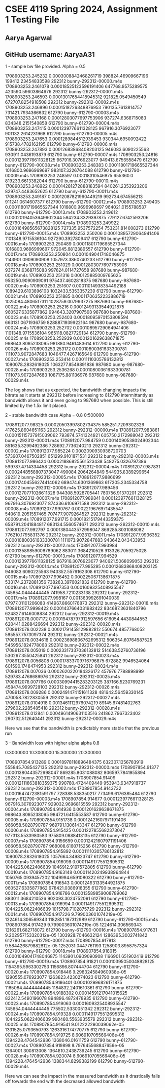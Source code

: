 # CSEE 4119 Spring 2024, Assignment 1 Testing File
## Aarya Agarwal
## GitHub username: AaryaA31

1 - sample bw file provided.
Alpha = 0.5

1708903253.245232 0.0003008842468261719 398824.46909667196 199412.23454833598 292312 bunny-292312-00000.m4s
1708903253.2461078 0.00018525123596191406 647768.9575289575 423590.59603864676 292312 bunny-292312-00001.m4s
1708903253.246593 0.00013017654418945312 921825.0549450549 672707.8254918508 292312 bunny-292312-00002.m4s
1708903253.246896 0.0001518726348876953 790135.7613814757 731421.7934366632 612790 bunny-612790-00003.m4s
1708903253.247168 0.00012803077697753906 937274.6368715083 834348.2151540858 612790 bunny-612790-00004.m4s
1708903253.247415 0.0001239776611328125 967916.3076923077 901132.2614231968 612790 bunny-612790-00005.m4s
1708903253.247653 0.0001289844512939453 930344.6950092422 915738.4782162195 612790 bunny-612790-00006.m4s
1708903253.247893 0.00012683868408203125 946083.6090225563 930911.0436193879 612790 bunny-612790-00007.m4s
1708903253.24816 0.0001239776611328125 967916.3076923077 949413.6756558479 612790 bunny-612790-00008.m4s
1708903253.248383 0.00011801719665527344 1016800.9696969697 983107.3226764088 612790 bunny-612790-00009.m4s
1708903253.248597 0.00018310546875 655360.0 819233.6613382044 612790 bunny-612790-00010.m4s
1708903253.248922 0.00014281272888183594 840261.2353923206 829747.4483652625 612790 bunny-612790-00011.m4s
1708903253.249187 0.00012087821960449219 992734.674556213 911241.0614607377 612790 bunny-612790-00012.m4s
1708903253.249405 0.00011801719665527344 1016800.9696969697 964021.0155788537 612790 bunny-612790-00013.m4s
1708903253.249612 0.00020194053649902344 594234.3329397875 779127.6742593206 612790 bunny-612790-00014.m4s
1708903253.249922 0.00016498565673828125 727335.9537572254 753231.814008273 612790 bunny-612790-00015.m4s
1708903253.250206 0.00010895729064941406 1101348.9715536104 927290.3927809417 612790 bunny-612790-00016.m4s
1708903253.250489 0.00011801719665527344 1016800.9696969697 972045.6812389557 612790 bunny-612790-00017.m4s
1708903253.250804 0.0001049041748046875 1143901.0909090908 1057973.3860740233 612790 bunny-612790-00018.m4s
1708903253.251029 0.00012803077697753906 937274.6368715083 997624.0114727658 987680 bunny-987680-00019.m4s
1708903253.251316 0.000125885009765625 953250.9090909091 975437.4602818375 987680 bunny-987680-00020.m4s
1708903253.251607 0.00011014938354492188 1089429.6103896103 1032433.5353357239 612790 bunny-612790-00021.m4s
1708903253.251885 0.00011706352233886719 1025084.4806517311 1028759.0079937275 987680 bunny-987680-00022.m4s
1708903253.25216 0.00012493133544921875 960527.6335877862 994643.3207907568 987680 bunny-987680-00023.m4s
1708903253.252403 0.00018095970153808594 663131.0671936759 828887.1939922164 987680 bunny-987680-00024.m4s
1708903253.252702 0.00010895729064941406 1101348.9715536104 965118.0827729134 612790 bunny-612790-00025.m4s
1708903253.252939 0.0001201629638671875 998643.8095238095 981880.9461483614 612790 bunny-612790-00026.m4s
1708903253.253172 0.00010800361633300781 1111073.9072847683 1046477.4267165649 612790 bunny-612790-00027.m4s
1708903253.253414 0.00011110305786132812 1080078.2832618025 1063277.8549891836 987680 bunny-987680-00028.m4s
1708903253.2536268 0.00010800361633300781 1111073.9072847683 1087175.881136976 987680 bunny-987680-00029.m4s


The log shows that as expected, the bandwidth changing impacts the bitrate as it starts at 292312 before increasing to 612790 intermittantly as bandwidth allows it and even going to 987680 when possible. This is still limited by the 1.5x limit placed.



2 - stable bandwidth case
Alpha = 0.8
0:500000


1708912077.98325 0.00020503997802734375 585251.7209302326 417625.8604651163 292312 bunny-292312-00000.m4s
1708912077.983861 0.00015115737915039062 793874.5741324921 605750.2172988042 292312 bunny-292312-00001.m4s
1708912077.984759 0.00014090538024902344 851635.3299492386 728692.7736240213 292312 bunny-292312-00002.m4s
1708912077.985224 0.0002090930938720703 573907.0467502851 651299.9101871531 292312 bunny-292312-00003.m4s
1708912077.986424 0.00021886825561523438 548275.0326797386 599787.4714334458 292312 bunny-292312-00004.m4s
1708912077.987831 0.0002448558807373047 490084.2064264849 544935.8389299654 292312 bunny-292312-00005.m4s
1708912077.9886699 0.00017404556274414062 689474.6301369863 617205.2345334758 292312 bunny-292312-00006.m4s
1708912077.989456 0.0001270771026611328 944308.5928705441 780756.91370201 292312 bunny-292312-00007.m4s
1708912077.989841 0.0001239776611328125 967916.3076923077 874336.6106971588 292312 bunny-292312-00008.m4s
1708912077.990767 0.0002219676971435547 540619.2051557465 707477.9079264527 292312 bunny-292312-00009.m4s
1708912077.991715 0.00018215179443359375 658791.2041884817 683134.5560574671 292312 bunny-292312-00010.m4s
1708912077.992797 0.0001380443572998047 869285.8031088082 776210.1795831376 292312 bunny-292312-00011.m4s
1708912077.9936352 0.00010800361633300781 1111073.9072847683 943642.043433953 292312 bunny-292312-00012.m4s
1708912077.993984 0.00013589859008789062 883011.3684210526 913326.7059275028 612790 bunny-612790-00013.m4s
1708912077.994529 0.0001239776611328125 967916.3076923077 940621.5068099053 292312 bunny-292312-00014.m4s
1708912077.995295 0.00012683868408203125 946083.6090225563 943352.5579162308 612790 bunny-612790-00015.m4s
1708912077.996452 0.000225067138671875 533174.2372881356 738263.3976021832 612790 bunny-612790-00016.m4s
1708912077.997353 0.0001609325408935547 745654.0444444445 741958.7210233138 292312 bunny-292312-00017.m4s
1708912077.998167 0.001363992691040039 87977.01101206083 414967.8660176873 292312 bunny-292312-00018.m4s
1708912077.9998422 0.0001437664031982422 834687.3631840796 624827.6146008834 292312 bunny-292312-00019.m4s
1708912078.0007172 0.00019478797912597656 616054.4430844553 620441.0288426694 292312 bunny-292312-00020.m4s
1708912078.002238 0.00021791458129882812 550674.4857768052 585557.7573097374 292312 bunny-292312-00021.m4s
1708912078.0034618 0.00023698806762695312 506354.60764587525 545956.1824778063 292312 bunny-292312-00022.m4s
1708912078.005019 0.00023317337036132812 514638.52760736196 530297.3550425841 292312 bunny-292312-00023.m4s
1708912078.0056808 0.00017833709716796875 672882.9946524064 601590.1748474953 292312 bunny-292312-00024.m4s
1708912078.007036 0.0002620220184326172 457976.7788898999 529783.4768686976 292312 bunny-292312-00025.m4s
1708912078.007766 0.00030994415283203125 387166.5230769231 458474.9999728103 292312 bunny-292312-00026.m4s
1708912078.009286 0.0002491474151611328 481642.56459330145 470058.7822830559 292312 bunny-292312-00027.m4s
1708912078.0104918 0.0013461112976074219 89145.67481402763 279602.2285485418 292312 bunny-292312-00028.m4s
1708912078.012841 0.0004961490631103516 241862.7967323402 260732.512640441 292312 bunny-292312-00029.m4s


Here we see that the bandwidth is predictably more stable that the previous run


3 - Bandwidth loss with higher alpha
alpha 0.8

0:3000000
10:3000000
15:300000
20:300000


1708907854.913289 0.00018978118896484375 632307.1356783919 555845.7085427135 292312 bunny-292312-00000.m4s
1708907854.91377 0.0001380443572998047 869285.8031088082 806597.7841955894 292312 bunny-292312-00001.m4s
1708907854.91409 0.00012111663818359375 990780.4724409449 953943.9347918737 292312 bunny-292312-00002.m4s
1708907854.9143732 0.0001647472381591797 728388.538350217 773499.6176385484 612790 bunny-612790-00003.m4s
1708907854.914677 0.0001239776611328125 967916.3076923077 929032.9696815559 292312 bunny-292312-00004.m4s
1708907854.914936 0.0001201629638671875 998643.8095238095 984721.6415553587 612790 bunny-612790-00005.m4s
1708907854.9151738 0.00012421607971191406 966058.5028790787 969791.1306143347 612790 bunny-612790-00006.m4s
1708907854.915425 0.0001227855682373047 977313.5533980583 975809.0688413135 612790 bunny-612790-00007.m4s
1708907854.9156659 0.00012421607971191406 966058.5028790787 968008.6160715256 612790 bunny-612790-00008.m4s
1708907854.915892 0.00011110305786132812 1080078.2832618025 1057664.349823747 612790 bunny-612790-00009.m4s
1708907854.916098 0.00011491775512695312 1044225.0622406639 1046912.9197572805 612790 bunny-612790-00010.m4s
1708907854.9163148 0.00011420249938964844 1050765.0939457202 1049994.6591080322 612790 bunny-612790-00011.m4s
1708907854.916543 0.00012493133544921875 960527.6335877862 978421.0386918355 612790 bunny-612790-00012.m4s
1708907854.916766 0.00013589859008789062 883011.3684210526 902093.3024752091 612790 bunny-612790-00013.m4s
1708907854.916994 0.00011491775512695312 1044225.0622406639 1015798.7102875729 292312 bunny-292312-00014.m4s
1708907854.917226 9.799003601074219e-05 1224614.306569343 1182851.187312989 612790 bunny-612790-00015.m4s
1708907854.917429 9.799003601074219e-05 1224614.306569343 1216261.682718072 612790 bunny-612790-00016.m4s
1708907854.917631 9.202957153320312e-05 1303928.7046632124 1286395.3002741842 612790 bunny-612790-00017.m4s
1708907854.917813 9.584426879882812e-05 1252031.0447761193 1258903.8958757324 612790 bunny-612790-00018.m4s
1708907854.918015 0.0001049041748046875 1143901.0909090908 1166901.651902419 612790 bunny-612790-00019.m4s
1708907854.91821 0.00010395050048828125 1154395.5963302753 1156896.807444704 612790 bunny-612790-00020.m4s
1708907854.918446 9.298324584960938e-05 1290555.076923077 1263823.4230274023 612790 bunny-612790-00021.m4s
1708907854.9186401 0.000102996826171875 1165084.4444444445 1184832.2401610361 612790 bunny-612790-00022.m4s
1708907854.9188302 0.00014591217041015625 822412.5490196078 894896.4872478935 612790 bunny-612790-00023.m4s
1708907854.919063 0.0001609325408935547 745654.0444444445 775502.5330051342 292312 bunny-292312-00024.m4s
1708907854.919328 0.00011491775512695312 1044225.0622406639 990480.5563935579 292312 bunny-292312-00025.m4s
1708907854.919541 9.012222290039062e-05 1331525.0793650793 1263316.174770775 612790 bunny-612790-00026.m4s
1708907854.919725 8.606910705566406e-05 1394228.4764542936 1368046.01611759 612790 bunny-612790-00027.m4s
1708907854.919898 8.797645568847656e-05 1364001.300813008 1364810.2438739245 612790 bunny-612790-00028.m4s
1708907854.920074 8.606910705566406e-05 1394228.4764542936 1388344.8299382199 612790 bunny-612790-00029.m4s




Here we can see the impact in the measured bandwidth as it drastically falls off towards the end with the decreased allowed bandwidth
